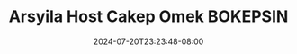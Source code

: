 --- 
title: "Arsyila Host Cakep Omek  BOKEPSIN"
description: "  bokeh Arsyila Host Cakep Omek  BOKEPSIN doodstream   baru"
date: 2024-07-20T23:23:48-08:00
file_code: "o8u4lo6mf4lu"
draft: false
cover: "2n9sopax9iqo6c1g.jpg"
tags: ["Arsyila", "Host", "Cakep", "Omek", "BOKEPSIN", "bokep-indo", "bokep-viral", "bokep-ig"]
length: 4356
fld_id: "1483160"
foldername: "arsyila"
categories: ["arsyila"]
views: 0
---